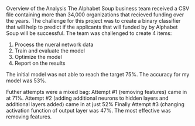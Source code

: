 Overview of the Analysis
The Alphabet Soup business team received a CSV file containing more than 34,000 organizations that recieved funding over the years.
The challenge for this project was to create a binary classifier that will help to predict if the applicants that will funded by by Alphabet Soup will be successful. 
The team was challenged to create 4 items:

1. Process the nueral network data
2. Train and evaluate the model
3. Optimize the model
4. Report on the results

The initial model was not able to reach the target 75%. The accuracy for my model was 53%.

Futher attempts were a mixed bag:
Attempt #1 (removing features) came in at 71%.
Attempt #2 (adding additional neurons to hidden layers and additional layers added) came in at just 52%
Finally Attempt #3 (changing activation function of output layer was 47%.
The most effective was removing features. 
